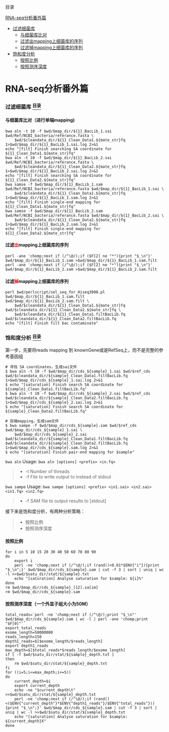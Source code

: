 <p name="content">目录</p>

[RNA-seq分析番外篇](#title)
- [过滤细菌库](#filt-baclib)
	- [与细菌库比对](#filt-map)
	- [过滤出mapping上细菌库的序列](#filt-bac)
	- [过滤掉mapping上细菌库的序列](#remove-bac)
- [饱和度分析](#saturation)
	- [按照比例](#percent)
	- [按照测序深度](#depth)


<h1 name="title">RNA-seq分析番外篇</h1>

<a name="filt-baclib"><h3>过滤细菌库 [<sup>目录</sup>](#content)</h3></a>

<a name="filt-map"><h4>与细菌库比对（进行单端mapping)</h4></a>

```
bwa aln -t 10 -f $wd/$map_dir/${1}_BacLib_1.sai $wd/Ref/NCBI_bacteria/referance.fasta \
	$wd/$cleandata_dir/${1}_Clean_Data1.${mate_str}fq 1>$wd/$map_dir/${1}_BacLib_1.sai.log 2>&1
echo "[filt] Finish searching SA coordinate for ${1}_Clean_Data1.${mate_str}fq"
bwa aln -t 10 -f $wd/$map_dir/${1}_BacLib_2.sai $wd/Ref/NCBI_bacteria/referance.fasta \
	$wd/$cleandata_dir/${1}_Clean_Data2.${mate_str}fq 1>$wd/$map_dir/${1}_BacLib_2.sai.log 2>&1
echo "[filt] Finish searching SA coordinate for ${1}_Clean_Data2.${mate_str}fq"
bwa samse -f $wd/$map_dir/${1}_BacLib_1.sam $wd/Ref/NCBI_bacteria/referance.fasta $wd/$map_dir/${1}_BacLib_1.sai \
	$wd/$cleandata_dir/${1}_Clean_Data1.${mate_str}fq 1>$wd/$map_dir/${1}_BacLib_1.sam.log 2>&1
echo "[filt] Finish single-end mapping for ${1}_Clean_Data1.${mate_str}fq"
bwa samse -f $wd/$map_dir/${1}_BacLib_2.sam $wd/Ref/NCBI_bacteria/referance.fasta $wd/$map_dir/${1}_BacLib_2.sai \
	$wd/$cleandata_dir/${1}_Clean_Data2.${mate_str}fq 1>$wd/$map_dir/${1}_BacLib_2.sam.log 2>&1
echo "[filt] Finish single-end mapping for ${1}_Clean_Data2.${mate_str}fq"
```

<a name="filt-bac"><h4>过滤<font color="red">出</font>mapping上细菌库的序列</h4></a>

```
perl -ane 'chomp;next if (/^\@/);if ($F[2] ne "*"){print "$_\n"}' $wd/$map_dir/${1}_BacLib_1.sam >$wd/$map_dir/${1}_BacLib_1.sam.filt
perl -ane 'chomp;next if (/^\@/);if ($F[2] ne "*"){print "$_\n"}' $wd/$map_dir/${1}_BacLib_2.sam >$wd/$map_dir/${1}_BacLib_2.sam.filt
```
<a name="remove-bac"><h4>过滤<font color="red">掉</font>mapping上细菌库的序列</h4></a>
```
perl $wd/perlscript/sel_seq_for_Hiseq3000.pl $wd/$map_dir/${1}_BacLib_1.sam.filt $wd/$map_dir/${1}_BacLib_2.sam.filt \
	$wd/$cleandata_dir/${1}_Clean_Data1.${mate_str}fq $wd/$cleandata_dir/${1}_Clean_Data2.${mate_str}fq \
	$wd/$cleandata_dir/${1}_Clean_Data1.filtBacLib.fq $wd/$cleandata_dir/${1}_Clean_Data2.filtBacLib.fq 
echo "[filt] Finish filt bac contaminate"
```

<a name="saturation"><h3>饱和度分析 [<sup>目录</sup>](#content)</h3></a>

第一步，先要将reads mapping 到 knownGene或是RefSeq上，而不是完整的参考基因组
```
# 寻找 SA coordinates，生成sai文件
$ bwa aln -t 10 -f $wd/$map_dir/cds_${sample}_1.sai $wd/$ref_cds $wd/$cleandata_dir/${sample}_Clean_Data1.filtBacLib.fq 1>$wd/$map_dir/cds_${sample}_1.sai.log 2>&1
$ echo "[saturation] Finish search SA coordinate for ${sample}_Clean_Data1.filtBacLib.fq"
$ bwa aln -t 10 -f $wd/$map_dir/cds_${sample}_2.sai $wd/$ref_cds $wd/$cleandata_dir/${sample}_Clean_Data2.filtBacLib.fq 1>$wd/$map_dir/cds_${sample}_2.sai.log 2>&1
$ echo "[saturation] Finish search SA coordinate for ${sample}_Clean_Data2.filtBacLib.fq"

# 双端mapping，生成sam文件
$ bwa sampe -f $wd/$map_dir/cds_${sample}.sam $wd/$ref_cds $wd/$map_dir/cds_${sample}_1.sai \
	$wd/$map_dir/cds_${sample}_2.sai $wd/$cleandata_dir/${sample}_Clean_Data1.filtBacLib.fq $wd/$cleandata_dir/${sample}_Clean_Data2.filtBacLib.fq 1>$wd/$map_dir/cds_${sample}.sam.log 2>&1
$ echo "[saturation] Finish pair-end mapping for $sample"
```

`bwa aln` Usage:  `bwa aln [options] <prefix> <in.fq>`
> - -t Number of threads
> - -f File to write output to instead of stdout

`bwa sampe` Usage: `bwa sampe [options] <prefix> <in1.sai> <in2.sai> <in1.fq> <in2.fq>`
> - -f SAM file to output results to [stdout]

接下来是饱和度分析，有两种分析策略：
> - 按照比例
> - 按照测序深度

<a name="percent"><h4>按照比例</h4></a>

```
for i in 5 10 15 20 30 40 50 60 70 80 90
do
	export i
	perl -ne 'chomp;next if (/^\@/);if (rand()<0.01*$ENV{"i"}){print "$_\n";}' $wd/$map_dir/cds_${sample}.sam | cut -f 3 | sort | uniq | wc -l >>$wd/$satu_dir/stat/${sample}.txt
	echo "[saturation] Analyse saturation for $sample: ${i}%"
done 
rm $wd/$map_dir/cds_${sample}_[12].sa[im]
rm $wd/$map_dir/cds_${sample}.sam
```

<a name="depth"><h4>按照测序深度（一个外显子组大小为50M）</h4></a>

```
total_reads=`perl -ne 'chomp;next if (/^\@/);print "$_\n"' $wd/$map_dir/cds_${sample}.sam | wc -l | perl -ane 'chomp;print "$F[0]"'`
export total_reads
exome_length=50000000
reads_length=150
depth1_reads=$[$exome_length/$reads_length]
export depth1_reads
max_depth=$[$total_reads*$reads_length/$exome_length]
if [ -f $wd/$satu_dir/stat/${sample}_depth.txt ]
then
	rm $wd/$satu_dir/stat/${sample}_depth.txt
fi
for ((i=5;i<=max_depth;i+=5))
do
	current_depth=$i
	export current_depth
	echo -ne "$current_depth\t" >>$wd/$satu_dir/stat/${sample}_depth.txt
	perl -ne 'chomp;next if (/^\@/);if (rand()<($ENV{"current_depth"}*$ENV{"depth1_reads"}/$ENV{"total_reads"})){print "$_\n";}' $wd/$map_dir/cds_${sample}.sam | cut -f 3 | sort | uniq | wc -l >>$wd/$satu_dir/stat/${sample}_depth.txt
	echo "[saturation] Analyse saturation for $sample: ${current_depth}X"
done
```
